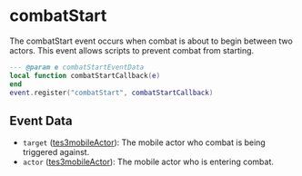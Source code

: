 # combatStart

The combatStart event occurs when combat is about to begin between two actors. This event allows scripts to prevent combat from starting.

```lua
--- @param e combatStartEventData
local function combatStartCallback(e)
end
event.register("combatStart", combatStartCallback)
```

## Event Data

* `target` ([tes3mobileActor](../../types/tes3mobileActor)): The mobile actor who combat is being triggered against.
* `actor` ([tes3mobileActor](../../types/tes3mobileActor)): The mobile actor who is entering combat.


